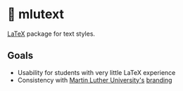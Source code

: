 # 📄 mlutext

[LaTeX](https://www.latex-project.org/) package for text styles.

## Goals

* Usability for students with very little LaTeX experience
* Consistency with [Martin Luther University's](https://uni-halle.de/) [branding](https://www.pr.uni-halle.de/download/logo/)
